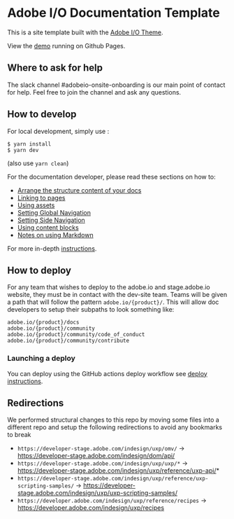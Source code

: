 # Adobe I/O Documentation Template

This is a site template built with the [Adobe I/O Theme](https://github.com/adobe/aio-theme).

View the [demo](https://adobedocs.github.io/dev-site-documentation-template/) running on Github Pages.  

## Where to ask for help

The slack channel #adobeio-onsite-onboarding is our main point of contact for help. Feel free to join the channel and ask any questions. 

## How to develop

For local development, simply use :
```
$ yarn install
$ yarn dev
```
(also use `yarn clean`)

For the documentation developer, please read these sections on how to:
- [Arrange the structure content of your docs](https://github.com/adobe/aio-theme#content-structure)
- [Linking to pages](https://github.com/adobe/aio-theme#links)
- [Using assets](https://github.com/adobe/aio-theme-aio#assets)
- [Setting Global Navigation](https://github.com/adobe/aio-theme#global-navigation)
- [Setting Side Navigation](https://github.com/adobe/aio-theme#side-navigation)
- [Using content blocks](https://github.com/adobe/aio-theme#jsx-blocks)
- [Notes on using Markdown](https://github.com/adobe/aio-theme#writing-enhanced-markdown)

For more in-depth [instructions](https://github.com/adobe/aio-theme#getting-started).

## How to deploy

For any team that wishes to deploy to the adobe.io and stage.adobe.io website, they must be in contact with the dev-site team. Teams will be given a path that will follow the pattern `adobe.io/{product}/`. This will allow doc developers to setup their subpaths to look something like:
```
adobe.io/{product}/docs
adobe.io/{product}/community
adobe.io/{product}/community/code_of_conduct
adobe.io/{product}/community/contribute
```

### Launching a deploy

You can deploy using the GitHub actions deploy workflow see [deploy instructions](https://github.com/adobe/aio-theme#deploy-to-azure-storage-static-websites).

## Redirections
We performed structural changes to this repo by moving some files into a different repo and setup the following redirections to avoid any bookmarks to break
- `https://developer-stage.adobe.com/indesign/uxp/omv/` -> https://developer-stage.adobe.com/indesign/dom/api/
- `https://developer-stage.adobe.com/indesign/uxp/uxp/*` -> https://developer-stage.adobe.com/indesign/uxp/reference/uxp-api/*
- `https://developer-stage.adobe.com/indesign/uxp/reference/uxp-scripting-samples/` -> https://developer-stage.adobe.com/indesign/uxp/uxp-scripting-samples/
- `https://developer.adobe.com/indesign/uxp/reference/recipes` -> https://developer.adobe.com/indesign/uxp/recipes